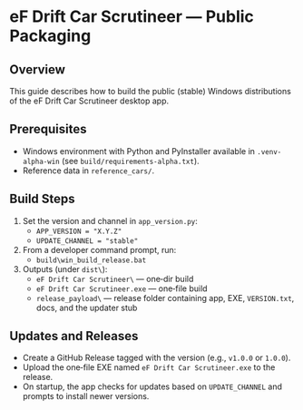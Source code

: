 eF Drift Car Scrutineer — Public Packaging
==========================================

Overview
--------

This guide describes how to build the public (stable) Windows distributions of the eF Drift Car Scrutineer desktop app.

Prerequisites
-------------

- Windows environment with Python and PyInstaller available in `.venv-alpha-win` (see `build/requirements-alpha.txt`).
- Reference data in `reference_cars/`.

Build Steps
----------

1. Set the version and channel in `app_version.py`:
   - `APP_VERSION = "X.Y.Z"`
   - `UPDATE_CHANNEL = "stable"`
2. From a developer command prompt, run:
   - `build\win_build_release.bat`
3. Outputs (under `dist\`):
   - `eF Drift Car Scrutineer\` — one‑dir build
   - `eF Drift Car Scrutineer.exe` — one‑file build
   - `release_payload\` — release folder containing app, EXE, `VERSION.txt`, docs, and the updater stub

Updates and Releases
--------------------

- Create a GitHub Release tagged with the version (e.g., `v1.0.0` or `1.0.0`).
- Upload the one‑file EXE named `eF Drift Car Scrutineer.exe` to the release.
- On startup, the app checks for updates based on `UPDATE_CHANNEL` and prompts to install newer versions.

